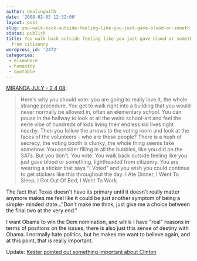 ```yaml
---
author: dealingwith
date: '2008-02-05 12:32:00'
layout: post
slug: you-walk-back-outside-feeling-like-you-just-gave-blood-or-something-lightheaded-from-citizenry
status: publish
title: You walk back outside feeling like you just gave blood or something, lightheaded
  from citizenry
wordpress_id: '2472'
categories:
 - elsewhere
 - humanity
 - quotable
---
```


[MIRANDA JULY - 2 4 08][1]:

> Here's why you should vote: you are going to really love it, the whole
strange procedure. You get to walk right into a building that you would never
normally be allowed in, often an elementary school. You can pause in the
hallway to look at all the weird school-art and feel the eerie vibe of
hundreds of kids living their endless kid lives right nearby. Then you follow
the arrows to the voting room and look at the faces of the volunteers - who
are these people? There is a hush of secrecy, the voting booth is clunky, the
whole thing seems fake somehow. You consider filling in all the bubbles, like
you did on the SATs. But you don't. You vote. You walk back outside feeling
like you just gave blood or something, lightheaded from citizenry. You are
wearing a sticker that says "I Voted" and you wish you could continue to get
stickers like this throughout the day: I Ate Dinner, I Went To Sleep, I Got
Out Of Bed, I Went To Work.

The fact that Texas doesn't have its primary until it doesn't really matter
anymore makes me feel like it could be just another symptom of being a simple-
minded state..."Don't make me think, just give me a choice between the final
two at the very end."

I want Obama to win the Dem nomination, and while I have "real" reasons in
terms of positions on the issues, there is also just this sense of destiny
with Obama. I normally hate politics, but he makes me want to believe again,
and at this point, that is really important.

Update: [Kester pointed out something important about Clinton][2]

   [1]: http://mirandajuly.com/news/2-4-08/

   [2]: http://kester.typepad.com/signs/2008/01/bush-clinton-bu.html

